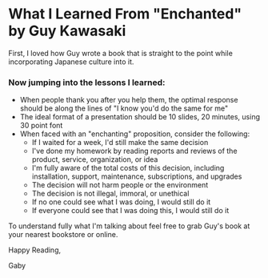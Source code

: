 # What I Learned From "Enchanted" by Guy Kawasaki

First, I loved how Guy wrote a book that is straight to the point while incorporating Japanese culture into it. 

### Now jumping into the lessons I learned: 
- When people thank you after you help them, the optimal response should be along the lines of "I know you'd do the same for me"
- The ideal format of a presentation should be 10 slides, 20 minutes, using 30 point font
- When faced with an "enchanting" proposition, consider the following:
  - If I waited for a week, I'd still make the same decision
  - I've done my homework by reading reports and reviews of the product, service, organization, or idea
  - I'm fully aware of the total costs of this decision, including installation, support, maintenance, subscriptions, and upgrades
  - The decision will not harm people or the environment
  - The decision is not illegal, immoral, or unethical
  - If no one could see what I was doing, I would still do it
  - If everyone could see that I was doing this, I would still do it

 To understand fully what I'm talking about feel free to grab Guy's book at your nearest bookstore or online.

 Happy Reading, 
 
 Gaby
